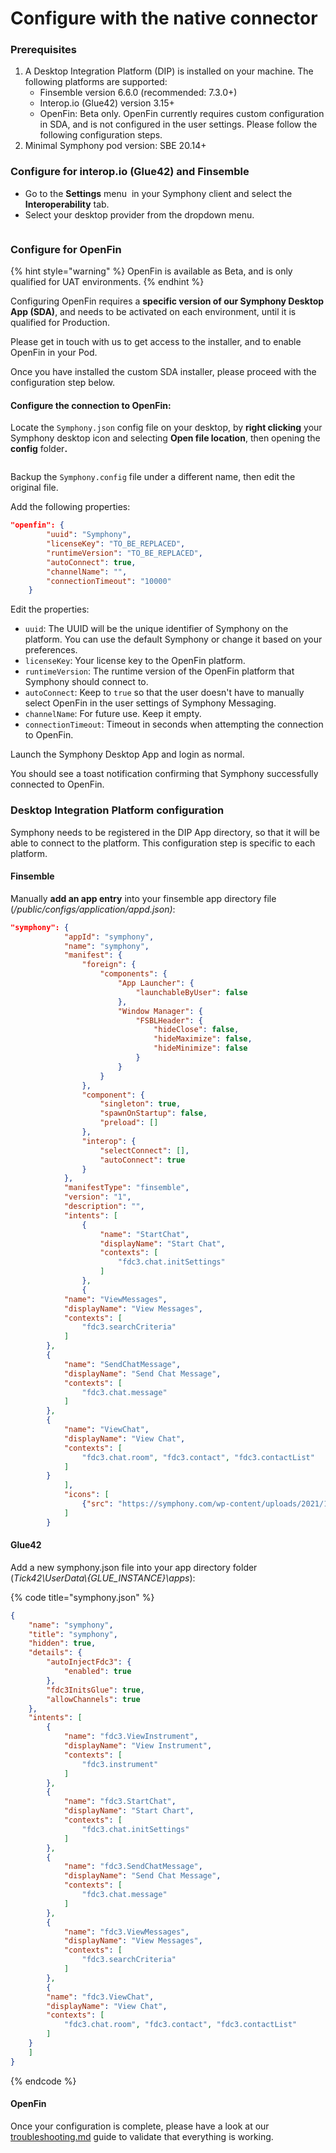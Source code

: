 # Configure with the native connector

### Prerequisites

1. A Desktop Integration Platform (DIP) is installed on your machine. The following platforms are supported:
   * Finsemble version 6.6.0 (recommended: 7.3.0+)
   * Interop.io (Glue42) version 3.15+
   * OpenFin: Beta only. OpenFin currently requires custom configuration in SDA, and is not configured in the user settings. Please follow the following configuration steps.  &#x20;
2. Minimal Symphony pod version: SBE 20.14+&#x20;

### Configure for interop.io (Glue42) and Finsemble

* Go to the **Settings** menu <img src="https://lh4.googleusercontent.com/pGUyIc49QxTNab36tneEr7VEJ3I8jz9FFxSriC265WIP_3_cwo6Y7QGlvHXES5-eEP5S8TJ4U9BOOBBAyRV0o_PGFDZ2SJRdS_DrV7yNT0Ix59egjHhoXb9egYH_lIXMdt9oMJijb5mHXGVch9qVKxc" alt="" data-size="line"> in your Symphony client and select the **Interoperability** tab.
* Select your desktop provider from the dropdown menu.

<figure><img src="https://lh3.googleusercontent.com/kKzz4aKlN45MxcgblUHe9DgG9rHZMxksNkKt4DMwMCZHkATGaNxDHz8Spbdcqdtb1eMr070tV60GRuvp85x321YxcqPy9pMv1i5whusqYf-9eaZBDdIqWg1jgQAc8DQKxxsPAHdDJ3Z5ETgf9IqJPWA" alt=""><figcaption></figcaption></figure>

### Configure for OpenFin

{% hint style="warning" %}
OpenFin is available as Beta, and is only qualified for UAT environments.
{% endhint %}

Configuring OpenFin requires a **specific version of our Symphony Desktop App (SDA)**, and needs to be activated on each environment, until it is qualified for Production.&#x20;

Please get in touch with us to get access to the installer, and to enable OpenFin in your Pod.

Once you have installed the custom SDA installer, please proceed with the configuration step below.

#### Configure the connection to OpenFin:

Locate the `Symphony.json` config file on your desktop, by **right clicking** your Symphony desktop icon and selecting **Open file location**, then opening the **config** folde&#x72;**.**

<figure><img src="../../../.gitbook/assets/image (91).png" alt=""><figcaption></figcaption></figure>

Backup the `Symphony.config` file under a different name, then edit the original file.

Add the following properties:&#x20;

```json
"openfin": {
        "uuid": "Symphony",
        "licenseKey": "TO_BE_REPLACED",
        "runtimeVersion": "TO_BE_REPLACED",
        "autoConnect": true,
        "channelName": "",
        "connectionTimeout": "10000"
    }
```

Edit the properties:

* `uuid`: The UUID will be the unique identifier of Symphony on the platform. You can use the default Symphony or change it based on your preferences.
* `licenseKey`: Your license key to the OpenFin platform.
* `runtimeVersion`: The runtime version of the OpenFin platform that Symphony should connect to.
* `autoConnect`: Keep to `true` so that the user doesn't have to manually select OpenFin in the user settings of Symphony Messaging.
* `channelName`: For future use. Keep it empty.
* `connectionTimeout`: Timeout in seconds when attempting the connection to OpenFin.&#x20;

Launch the Symphony Desktop App and login as normal.

You should see a toast notification confirming that Symphony successfully connected to OpenFin.

### Desktop Integration Platform configuration

Symphony needs to be registered in the DIP App directory, so that it will be able to connect to the platform. This configuration step is specific to each platform.

#### Finsemble

Manually **add an app entry** into your finsemble app directory file (_/public/configs/application/appd.json)_:

```json
"symphony": {
            "appId": "symphony",
            "name": "symphony",
            "manifest": {
                "foreign": {
                    "components": {
                        "App Launcher": {
                            "launchableByUser": false
                        },
                        "Window Manager": {
                            "FSBLHeader": {
                                "hideClose": false,
                                "hideMaximize": false,
                                "hideMinimize": false
                            }
                        }
                    }
                },
                "component": {
                    "singleton": true,
                    "spawnOnStartup": false,
                    "preload": []
                },
                "interop": {
                    "selectConnect": [],
                    "autoConnect": true
                }
            },
            "manifestType": "finsemble",
            "version": "1",
            "description": "",
            "intents": [
                {
                    "name": "StartChat",
                    "displayName": "Start Chat",
                    "contexts": [
                        "fdc3.chat.initSettings"
                    ]
                },
                {
		    "name": "ViewMessages",
		    "displayName": "View Messages",
		    "contexts": [
		        "fdc3.searchCriteria"
		    ]
		},
		{
		    "name": "SendChatMessage",
		    "displayName": "Send Chat Message",
		    "contexts": [
		        "fdc3.chat.message"
		    ]
		},
		{
		    "name": "ViewChat",
		    "displayName": "View Chat",
		    "contexts": [
		        "fdc3.chat.room", "fdc3.contact", "fdc3.contactList"
		    ]
		}
            ],
            "icons": [
                {"src": "https://symphony.com/wp-content/uploads/2021/10/logo-symphony-icon.jpeg", "sizes": "200x200"}
            ]
        }
```

#### Glue42

Add a new symphony.json file into your app directory folder (_Tick42\UserData\\{GLUE\_INSTANCE}\apps_):

{% code title="symphony.json" %}
```json
{
    "name": "symphony",
    "title": "symphony",
    "hidden": true,
    "details": {
        "autoInjectFdc3": {
            "enabled": true
        },
        "fdc3InitsGlue": true,
        "allowChannels": true
    },
    "intents": [
        {
            "name": "fdc3.ViewInstrument",
            "displayName": "View Instrument",
            "contexts": [
                "fdc3.instrument"
            ]
        },
        {
            "name": "fdc3.StartChat",
            "displayName": "Start Chart",
            "contexts": [
                "fdc3.chat.initSettings"
            ]
        },
        {
            "name": "fdc3.SendChatMessage",
            "displayName": "Send Chat Message",
            "contexts": [
                "fdc3.chat.message"
            ]
        },
        {
            "name": "fdc3.ViewMessages",
            "displayName": "View Messages",
            "contexts": [
                "fdc3.searchCriteria"
            ]
        },
        {
	    "name": "fdc3.ViewChat",
	    "displayName": "View Chat",
	    "contexts": [
	        "fdc3.chat.room", "fdc3.contact", "fdc3.contactList"
	    ]
	}
    ]
}
```
{% endcode %}

#### OpenFin

Once your configuration is complete, please have a look at our [troubleshooting.md](troubleshooting.md "mention") guide to validate that everything is working.

####
